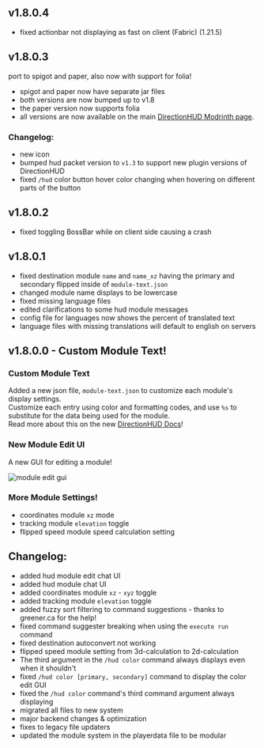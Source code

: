 ## v1.8.0.4
* fixed actionbar not displaying as fast on client (Fabric) (1.21.5)

## v1.8.0.3
port to spigot and paper, also now with support for folia!

* spigot and paper now have separate jar files
* both versions are now bumped up to v1.8
* the paper version now supports folia
* all versions are now available on the main [DirectionHUD Modrinth page](https://modrinth.com/mod/directionhud).

### Changelog:
* new icon
* bumped hud packet version to `v1.3` to support new plugin versions of DirectionHUD
* fixed `/hud` color button hover color changing when hovering on different parts of the button

## v1.8.0.2
* fixed toggling BossBar while on client side causing a crash

## v1.8.0.1
* fixed destination module `name` and `name_xz` having the primary and secondary flipped inside of `module-text.json`
* changed module name displays to be lowercase
* fixed missing language files
* edited clarifications to some hud module messages
* config file for languages now shows the percent of translated text
* language files with missing translations will default to english on servers

## v1.8.0.0 - Custom Module Text!

### Custom Module Text
Added a new json file, `module-text.json` to customize each module's display settings.
\
Customize each entry using color and formatting codes, and use `%s` to substitute for the data being used for the module.
\
Read more about this on the new [DirectionHUD Docs](https://oth3r.github.io/DirectionHUD/module-text-json.html)!

### New Module Edit UI
A new GUI for editing a module!

![module edit gui](https://oth3r.github.io/images/mods/directionhud/1.8/module_edit.png)

### More Module Settings!
* coordinates module `xz` mode
* tracking module `elevation` toggle
* flipped speed module speed calculation setting

## Changelog:

* added hud module edit chat UI
* added hud module chat UI
* added coordinates module `xz` - `xyz` toggle
* added tracking module `elevation` toggle
* added fuzzy sort filtering to command suggestions - thanks to greener.ca for the help!
* fixed command suggester breaking when using the `execute run` command
* fixed destination autoconvert not working
* flipped speed module setting from 3d-calculation to 2d-calculation
* The third argument in the `/hud color` command always displays even when it shouldn't
* fixed `/hud color [primary, secondary]` command to display the color edit GUI
* fixed the `/hud color` command's third command argument always displaying
* migrated all files to new system
* major backend changes & optimization
* fixes to legacy file updaters
* updated the module system in the playerdata file to be modular
